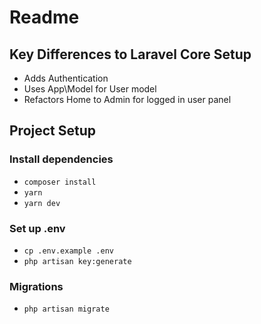 # Readme

## Key Differences to Laravel Core Setup
* Adds Authentication
* Uses App\Model for User model
* Refactors Home to Admin for logged in user panel

## Project Setup

### Install dependencies
* `composer install`
* `yarn`
* `yarn dev`

### Set up .env
* `cp .env.example .env`
* `php artisan key:generate`

### Migrations
* `php artisan migrate`